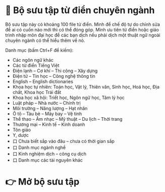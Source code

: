 # 📢 Bộ sưu tập từ điển chuyên ngành
Bộ sưu tập này có khoảng 100 file từ điển. Mình để chế độ tự do chỉnh sửa để ai có cuốn nào mới thì có thể đóng góp. Mình ưu tiên từ điển hoặc giáo trình nhập môn đại học để các bạn dịch nếu phải dịch một thuật ngữ ngoài chuyên ngành có thể hiểu thêm về nó.

Danh mục (bấm Ctrl+F để kiếm):

- Các ngôn ngữ khác
- Các từ điển Tiếng Việt
- Điện lạnh – Cơ khí – Thi công – Xây dựng
- Điện tử – Tin học – Công nghệ thông tin
- English – English dictionaries
- Khoa học tự nhiên: Toán học, Vật lý, Thiên văn, Sinh học, Hoá học, Địa chất, Khoa học Trái đất
- Khoa học xã hội: Triết học, Ngôn ngữ học, Tâm lý học
- Luật pháp – Nhà nước – Chính trị
- Môi trường – Năng lượng – Hạt nhân
- Ô tô – Tàu bè – Máy bay – Vệ tinh
- Thể thao – Âm nhạc – Mỹ thuật – Du lịch – Thời trang
- Thương mại – Kinh tế – Kinh doanh
- Tôn giáo
- Y, dược
- 口 Chưa biết sắp vào đâu – chưa có thời gian sắp
- 口 Danh mục ngành nghề 
- 口 Kinh nghiệm dịch – công cụ dịch
- 口 Danh mục các tài nguyên khác

# 👉 Mở bộ sưu tập